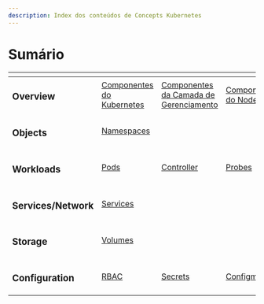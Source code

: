 ```yaml
---
description: Index dos conteúdos de Concepts Kubernetes
---
```


# Sumário

<table data-view="cards"><thead><tr><th></th><th></th><th></th><th></th><th></th></tr></thead><tbody><tr><td><h3>Overview</h3></td><td><a href="../componentes-kubernetes/cluster-kubernetes.md">Componentes do Kubernetes</a></td><td><a href="../componentes-kubernetes/camada-de-gerenciamento.md">Componentes da Camada de Gerenciamento</a></td><td><a href="../componentes-kubernetes/camada-de-nodes.md">Componentes do Node</a></td><td><a href="../componentes-kubernetes/arquivos-yaml.md">Componentes YAML</a></td></tr><tr><td><h3><strong>Objects</strong></h3></td><td><a href="../objects/namespaces.md">Namespaces</a></td><td></td><td></td><td></td></tr><tr><td><h3>Workloads</h3></td><td><a href="../workloads/pods.md">Pods</a></td><td><a href="../workloads/controller.md">Controller</a></td><td><a href="../workloads/probes.md">Probes</a></td><td></td></tr><tr><td><h3>Services/Network</h3></td><td><a href="../services-network/services.md">Services</a></td><td></td><td></td><td></td></tr><tr><td><h3>Storage</h3></td><td><a href="../storage/volumes.md">Volumes</a></td><td></td><td></td><td></td></tr><tr><td><h3>Configuration</h3></td><td><a href="../configuration/rbac.md">RBAC</a></td><td><a href="../configuration/secrets.md">Secrets</a></td><td><a href="../configuration/configmap.md">Configmap</a></td><td></td></tr></tbody></table>
